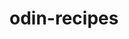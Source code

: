 # odin-recipes
<!-- With this first project I will be creating a website with a list of recipes. The website will contain a main index which will contain the links to a few recipes. -->